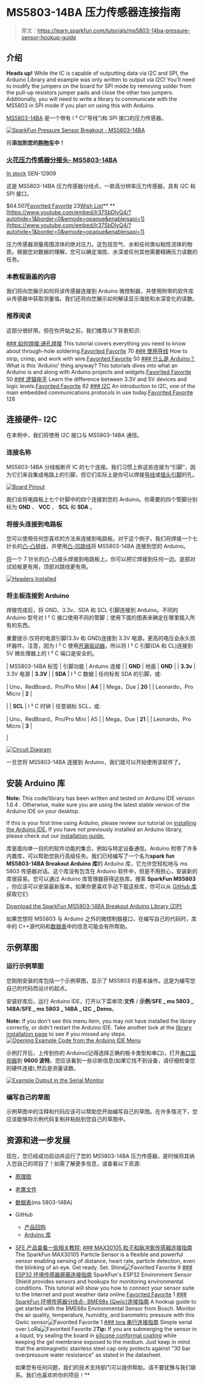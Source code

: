 # MS5803-14BA 压力传感器连接指南

> 原文：<https://learn.sparkfun.com/tutorials/ms5803-14ba-pressure-sensor-hookup-guide>

## 介绍

**Heads up!** While the IC is capable of outputting data via I2C and SPI, the Arduino Library and example was only written to output via I2C! You'll need to modify the jumpers on the board for SPI mode by removing solder from the pull-up resistors jumper pads and close the other two jumpers. Additionally, you will need to write a library to communicate with the MS5803 in SPI mode if you plan on using this with Arduino.

[MS5803-14BA](https://www.sparkfun.com/products/12909) 是一个带有 I ² C(“导线”)和 SPI 接口的压力传感器。

[![SparkFun Pressure Sensor Breakout - MS5803-14BA](img/3e40d6e13ed132a231a64be4e96d3692.png)](https://www.sparkfun.com/products/12909) 

将**添加到您的[购物车](https://www.sparkfun.com/cart)中！**

### [火花压力传感器分接头- MS5803-14BA](https://www.sparkfun.com/products/12909)

[In stock](https://learn.sparkfun.com/static/bubbles/ "in stock") SEN-12909

这是 MS5803-14BA 压力传感器分线点，一款高分辨率压力传感器，具有 I2C 和 SPI 接口。

$64.507[Favorited Favorite](# "Add to favorites") 23[Wish List](# "Add to wish list")** **[https://www.youtube.com/embed/Ir37SbDlyQ4/?autohide=1&border=0&wmode=opaque&enablejsapi=1](https://www.youtube.com/embed/Ir37SbDlyQ4/?autohide=1&border=0&wmode=opaque&enablejsapi=1)

压力传感器测量周围流体的绝对压力。这包括空气、水和任何类似粘性流体的物质。根据您对数据的理解，您可以确定海拔、水深或任何其他需要精确压力读数的任务。

### 本教程涵盖的内容

我们将向您展示如何将该传感器连接到 Arduino 微控制器，并使用附带的软件库从传感器中获取测量值。我们还将向您展示如何解读显示海拔和水深变化的读数。

### 推荐阅读

这部分很好用。但在你开始之前，我们推荐以下背景知识:

[](https://learn.sparkfun.com/tutorials/how-to-solder-through-hole-soldering) [### 如何焊接:通孔焊接](https://learn.sparkfun.com/tutorials/how-to-solder-through-hole-soldering) This tutorial covers everything you need to know about through-hole soldering.[Favorited Favorite](# "Add to favorites") 70[](https://learn.sparkfun.com/tutorials/working-with-wire) [### 使用导线](https://learn.sparkfun.com/tutorials/working-with-wire) How to strip, crimp, and work with wire.[Favorited Favorite](# "Add to favorites") 50[](https://learn.sparkfun.com/tutorials/what-is-an-arduino) [### 什么是 Arduino？](https://learn.sparkfun.com/tutorials/what-is-an-arduino) What is this 'Arduino' thing anyway? This tutorials dives into what an Arduino is and along with Arduino projects and widgets.[Favorited Favorite](# "Add to favorites") 50[](https://learn.sparkfun.com/tutorials/logic-levels) [### 逻辑电平](https://learn.sparkfun.com/tutorials/logic-levels) Learn the difference between 3.3V and 5V devices and logic levels.[Favorited Favorite](# "Add to favorites") 82[](https://learn.sparkfun.com/tutorials/i2c) [### I2C](https://learn.sparkfun.com/tutorials/i2c) An introduction to I2C, one of the main embedded communications protocols in use today.[Favorited Favorite](# "Add to favorites") 128

## 连接硬件- I2C

在本例中，我们将使用 I2C 接口与 MS5803-14BA 通信。

### 连接名称

MS5803-14BA 分线板断开 IC 的七个连接。我们习惯上称这些连接为“引脚”，因为它们来自集成电路上的引脚，但它们实际上是你可以焊接[导线](https://www.sparkfun.com/products/11367)或[插头引脚](https://www.sparkfun.com/products/116)的孔。

[![Board Pinout](img/adb0eeab4da214cfbd6c3d98d5ac79af.png)](https://cdn.sparkfun.com/assets/learn_tutorials/1/3/2/FrontView.jpg)

我们会将电路板上七个针脚中的四个连接到您的 Arduino。你需要的四个管脚分别标为 **GND** 、 **VCC** 、 **SCL** 和 **SDA** 。

### 将接头连接到电路板

您可以使用任何您喜欢的方法来连接到电路板。对于这个例子，我们将焊接一个七针长的[凸-凸排线](https://www.sparkfun.com/products/116)，并使用[凸-凹跳线](https://www.sparkfun.com/products/9385)将 MS5803-14BA 连接到您的 Arduino。

[将](https://learn.sparkfun.com/tutorials/how-to-solder-through-hole-soldering)一个 7 针长的凸-凸接头焊接到电路板上。你可以把它焊接到任何一边。底部对试验板更有用，顶部对跳线更有用。

[![Headers Installed](img/6b8848363b5df3b70e658e092ff42587.png)](https://cdn.sparkfun.com/assets/learn_tutorials/1/3/2/HeadersInstalled.jpg)

### 将主板连接到 Arduino

焊接完成后，将 GND、3.3v、SDA 和 SCL 引脚连接到 Arduino。不同的 Arduino 型号对 I ² C 接口使用不同的管脚；使用下面的图表来确定在哪里插入所有的东西。

重要提示:仅将的电源引脚(3.3v 和 GND)连接到 3.3V 电源。更高的电压会永久损坏器件。注意，因为 I ² C 使用[开漏驱动器](https://learn.sparkfun.com/tutorials/i2c/i2c-at-the-hardware-level)，所以将 I ² C 引脚(DA 和 CL)连接到 5V 微处理器上的 I ² C 端口是安全的。

| MS5803-14BA 标签 | 引脚功能 | Arduino 连接 |
| **GND** | 地面 | **GND** |
| **3.3v** | 3.3V 电源 | **3.3V** |
| **SDA** | I ² C 数据 | 任何标有 SDA 的引脚，或:

&#124; Uno，RedBoard，Pro/Pro Mini &#124; **A4** &#124;
&#124; Mega，Due &#124; **20** &#124;
&#124; Leonardo，Pro Micro &#124; **2** &#124;

 |
| **SCL** | I ² C 时钟 | 任意销标 SCL，或:

&#124; Uno，RedBoard，Pro/Pro Mini &#124; A5 &#124;
&#124; Mega，Due &#124; **21** &#124;
&#124; Leonardo，Pro Micro &#124; **3** &#124;

 |

[![Circuit Diagram](img/893f7ee3efdc4c0aa99f7fb796babee6.png)](https://cdn.sparkfun.com/assets/learn_tutorials/1/3/2/Connected-i2c.png)

一旦您将 MS5803-14BA 连接到 Arduino，我们就可以开始使用该软件了。

## 安装 Arduino 库

**Note:** This code/library has been written and tested on Arduino IDE version 1.6.4 . Otherwise, make sure you are using the latest stable version of the Arduino IDE on your desktop.

If this is your first time using Arduino, please review our tutorial on [installing the Arduino IDE.](https://learn.sparkfun.com/tutorials/installing-arduino-ide) If you have not previously installed an Arduino library, please check out our [installation guide.](https://learn.sparkfun.com/tutorials/installing-an-arduino-library)

库是面向单一目的的软件功能的集合，例如与特定设备通信。Arduino 附带了许多内置库，可以帮助您执行高级任务。我们已经编写了一个名为**spark fun MS5803-14BA Breakout Arduino 库**的 Arduino 库，它允许您轻松地与 ms 5803 传感器对话。这个库没有包含在 Arduino 软件中，但是不用担心，安装新的库很容易。您可以通过 Arduino 库管理器获得这些库。搜索 **SparkFun MS5803** ，你应该可以安装最新版本。如果你更喜欢手动下载这些库，你可以从 [GitHub 库](https://github.com/sparkfun/SparkFun_MS5803-14BA_Breakout_Arduino_Library)获取它们:

[Download the SparkFun MS5803-14BA Breakout Arduino Library (ZIP)](https://github.com/sparkfun/SparkFun_MS5803-14BA_Breakout_Arduino_Library/archive/master.zip)

如果您想将 MS5803 与 Arduino 之外的微控制器接口，在编写自己的代码时，库中的 C++源代码和[数据表](https://cdn.sparkfun.com/datasheets/Sensors/Weather/ms5803_14ba.pdf)中的信息可能会有所帮助。

## 示例草图

### 运行示例草图

您刚刚安装的库包括一个示例草图，显示了 MS5803 的基本操作。这是为编写您自己的代码而设计的起点。

安装好库后，运行 Arduino IDE，打开以下菜单项:**文件** / **示例**/**SFE _ ms 5803 _ 14BA**/**SFE _ ms 5803 _ 14BA _ I2C _ Demo**。

**Note:** If you don't see this menu item, you may not have installed the library correctly, or didn't restart the Arduino IDE. Take another look at the [library installation page](https://learn.sparkfun.com/tutorials/ms5803-14ba-pressure-sensor-hookup-guide/installing-the-arduino-library) to see if you missed any steps.[![Opening Example Code from the Arduino IDE Menu](img/3b750ea161d07ee5d75830c7008440d7.png)](https://cdn.sparkfun.com/assets/7/5/9/d/9/ArduinoLibMenu.png)

示例打开后，上传到你的 Arduino(记得选择正确的板卡类型和串口)，打开[串口监视器](https://learn.sparkfun.com/tutorials/terminal-basics)到 **9600 波特**。您应该看到一些诊断信息(如果它找不到设备，请仔细检查您的硬件连接),然后是测量读数。

[![Example Output in the Serial Monitor](https://cdn.sparkfun.com/assets/learn_tutorials/1/3/2/SensorOutput.png)](https://cdn.sparkfun.com/assets/learn_tutorials/1/3/2/SensorOutput.png)

### 编写自己的草图

示例草图中的注释和代码应该可以帮助您开始编写自己的草图。在许多情况下，您应该能够将示例代码复制并粘贴到您自己的草图中。

## 资源和进一步发展

现在，您已经成功启动并运行了您的 MS5803-14BA 压力传感器，是时候将其纳入您自己的项目了！如需了解更多信息，请查看以下资源:

*   [原理图](https://cdn.sparkfun.com/datasheets/Sensors/Weather/MS5803-14BA_Breakout_v10.pdf)
*   [老鹰文件](https://cdn.sparkfun.com/datasheets/Sensors/Weather/MS5803-14BA_Breakout_v10.zip)
*   [数据表](https://cdn.sparkfun.com/datasheets/Sensors/Weather/ms5803_14ba.pdf)(ms 5803-14BA)
*   GitHub
    *   [产品回购](https://github.com/sparkfun/MS5803-14BA_Breakout/tree/master)
    *   [Arduino 库](https://github.com/sparkfun/SparkFun_MS5803-14BA_Breakout_Arduino_Library/tree/master)
*   [SFE 产品查看一些相关教程:](https://youtu.be/Ir37SbDlyQ4)[](https://youtu.be/Ir37SbDlyQ4)[](https://youtu.be/Ir37SbDlyQ4)[](https://learn.sparkfun.com/tutorials/max30105-particle-and-pulse-ox-sensor-hookup-guide) [### MAX30105 粒子和脉冲氧传感器连接指南](https://learn.sparkfun.com/tutorials/max30105-particle-and-pulse-ox-sensor-hookup-guide) The SparkFun MAX30105 Particle Sensor is a flexible and powerful sensor enabling sensing of distance, heart rate, particle detection, even the blinking of an eye. Get ready. Set. Shine![Favorited Favorite](# "Add to favorites") 9[](https://learn.sparkfun.com/tutorials/esp32-environment-sensor-shield-hookup-guide) [### ESP32 环境传感器屏蔽连接指南](https://learn.sparkfun.com/tutorials/esp32-environment-sensor-shield-hookup-guide) SparkFun's ESP32 Environment Sensor Shield provides sensors and hookups for monitoring environmental conditions. This tutorial will show you how to connect your sensor suite to the Internet and post weather data online.[Favorited Favorite](# "Add to favorites") 1[](https://learn.sparkfun.com/tutorials/sparkfun-environmental-sensor-breakout---bme68x-qwiic-hookup-guide) [### SparkFun 环境传感器分线点- BME68x (Qwiic)连接指南](https://learn.sparkfun.com/tutorials/sparkfun-environmental-sensor-breakout---bme68x-qwiic-hookup-guide) A hookup guide to get started with the BME68x Environmental Sensor from Bosch. Monitor the air quality, temperature, humidity, and barometric pressure with this Qwiic sensor![Favorited Favorite](# "Add to favorites") 1[](https://learn.sparkfun.com/tutorials/loraserial-hookup-guide) [### lora 串行连接指南](https://learn.sparkfun.com/tutorials/loraserial-hookup-guide) Simple serial over LoRa![Favorited Favorite](# "Add to favorites") 2**Tip:** If you are submerging the sensor in a liquid, try sealing the board in [silicone conformal coating](https://learn.sparkfun.com/tutorials/customizing-lilypad-led-colors#coat-your-leds) while keeping the gel membrane exposed to the medium. Just keep in mind that the antimagnetic stainless steel cap only protects against "30 bar overpressure water resistance" as stated in the datasheet.

    如果您有任何问题，我们的技术支持部门可以提供帮助。请不要犹豫与我们联系。我们也喜欢听你的项目！**